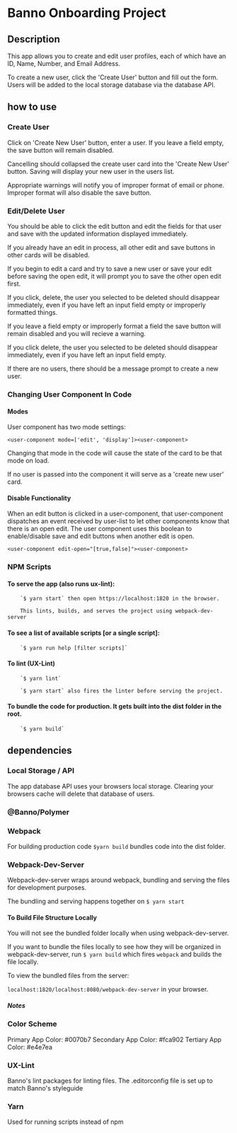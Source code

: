 # Banno Onboarding Project

## Description

This app allows you to create and edit user profiles, each of which have an ID, Name, Number, and Email Address.

To create a new user, click the 'Create User' button and fill out the form. Users will be added to the local storage database via the database API.

## how to use

### Create User

Click on 'Create New User' button, enter a user. If you leave a field empty, the save button will remain disabled.

Cancelling should collapsed the create user card into the 'Create New User' button. Saving will display your new user in the users list.

Appropriate warnings will notify you of improper format of email or phone. Improper format will also disable the save button.

### Edit/Delete User

You should be able to click the edit button and edit the fields for that user and save with the updated information displayed immediately.

If you already have an edit in process, all other edit and save buttons in other cards will be disabled.

If you begin to edit a card and try to save a new user or save your edit before saving the open edit, it will prompt you to save the other open edit first.

If you click, delete, the user you selected to be deleted should disappear immediately, even if you have left an input field empty or improperly formatted things.

If you leave a field empty or improperly format a field the save button will remain disabled and you will recieve a warning.

If you click delete, the user you selected to be deleted should disappear immediately, even if you have left an input field empty.

If there are no users, there should be a message prompt to create a new user.

### Changing User Component In Code

#### Modes

User component has two mode settings:

`<user-component mode=['edit', 'display']><user-component>`

Changing that mode in the code will cause the state of the card to be that mode on load.

If no user is passed into the component it will serve as a 'create new user' card.

#### Disable Functionality

When an edit button is clicked in a user-component, that user-component dispatches an event received by user-list to let other components know that there is an open edit. The user component uses this boolean to enable/disable save and edit buttons when another edit is open.

`<user-component edit-open="[true,false]"><user-component>`

### NPM Scripts

#### To serve the app (also runs ux-lint):

        `$ yarn start` then open https://localhost:1820 in the browser.

        This lints, builds, and serves the project using webpack-dev-server

#### To see a list of available scripts [or a single script]:

        `$ yarn run help [filter scripts]`

#### To lint (UX-Lint)

        `$ yarn lint`

        `$ yarn start` also fires the linter before serving the project.

#### To bundle the code for production. It gets built into the dist folder in the root.

        `$ yarn build`

## dependencies

### Local Storage / API

The app database API uses your browsers local storage. Clearing your browsers cache will delete that database of users.

### @Banno/Polymer

### Webpack

For building production code `$yarn build` bundles code into the dist folder.

### Webpack-Dev-Server

Webpack-dev-server wraps around webpack, bundling and serving the files for development purposes.

The bundling and serving happens together on `$ yarn start`

#### To Build File Structure Locally

You will not see the bundled folder locally when using webpack-dev-server.

If you want to bundle the files locally to see how they will be organized in webpack-dev-server, run `$ yarn build` which fires `webpack` and builds the file locally.

To view the bundled files from the server:

`localhost:1820/localhost:8080/webpack-dev-server` in your browser.

##### Notes

### Color Scheme

Primary App Color: #0070b7
Secondary App Color: #fca902
Tertiary App Color: #e4e7ea

### UX-Lint

Banno's lint packages for linting files. The .editorconfig file is set up to match Banno's styleguide

### Yarn

Used for running scripts instead of npm

